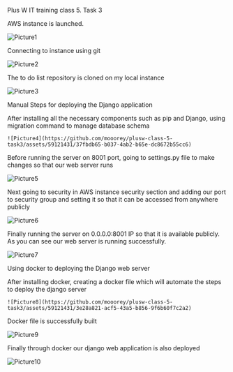 Plus W IT training class 5.
Task 3

AWS instance is launched. 


![Picture1](https://github.com/mooorey/plusw-class-5-task3/assets/59121431/c1b10086-ef0c-459a-8679-583914c04550)


Connecting to instance using git


![Picture2](https://github.com/mooorey/plusw-class-5-task3/assets/59121431/46b158f2-1a9e-43bf-a662-0e10837b70b4)


The to do list repository is cloned on my local instance 

![Picture3](https://github.com/mooorey/plusw-class-5-task3/assets/59121431/f7ae61e2-87da-496e-91e3-547f561d9506)



Manual Steps for deploying the Django application



After installing all the necessary components such as pip and Django, using migration command to manage database schema


	![Picture4](https://github.com/mooorey/plusw-class-5-task3/assets/59121431/37fbdb65-b037-4ab2-b65e-dc8672b55cc6)



Before running the server on 8001 port, going to settings.py file to make changes so that our web server runs 

	
![Picture5](https://github.com/mooorey/plusw-class-5-task3/assets/59121431/14a11dbd-3665-4fb9-a8fd-80c9ffc3dbcb)




Next going to security in AWS instance security section and adding our port to security group and setting it so that it can be accessed from anywhere publicly



![Picture6](https://github.com/mooorey/plusw-class-5-task3/assets/59121431/4b6fadde-ea43-4eba-b71c-be29ecafeeb1)



Finally running the server on 0.0.0.0:8001 IP so that it is available publicly. As you can see our web server is running successfully.
	
	







![Picture7](https://github.com/mooorey/plusw-class-5-task3/assets/59121431/a530a7c3-5c65-4e0a-8be4-713475974d94)











Using docker to deploying the Django web server



After installing docker, creating a docker file which will automate the steps to deploy the django server 


	![Picture8](https://github.com/mooorey/plusw-class-5-task3/assets/59121431/3e28a821-acf5-43a5-b856-9f6b60f7c2a2)



Docker file is successfully built 

![Picture9](https://github.com/mooorey/plusw-class-5-task3/assets/59121431/89bc9351-e18a-4df3-9e50-8b3892789285)


	

Finally through docker our django web application is also deployed 


![Picture10](https://github.com/mooorey/plusw-class-5-task3/assets/59121431/893d3ede-205c-4b09-964d-9a01a24ff4a8)

	
